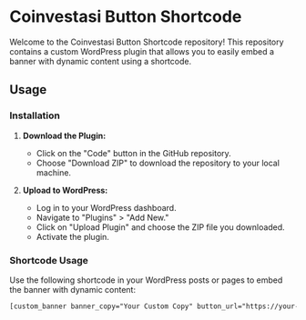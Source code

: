 # Coinvestasi Button Shortcode

Welcome to the Coinvestasi Button Shortcode repository! This repository contains a custom WordPress plugin that allows you to easily embed a banner with dynamic content using a shortcode.

## Usage

### Installation

1. **Download the Plugin:**
   - Click on the "Code" button in the GitHub repository.
   - Choose "Download ZIP" to download the repository to your local machine.

2. **Upload to WordPress:**
   - Log in to your WordPress dashboard.
   - Navigate to "Plugins" > "Add New."
   - Click on "Upload Plugin" and choose the ZIP file you downloaded.
   - Activate the plugin.

### Shortcode Usage

Use the following shortcode in your WordPress posts or pages to embed the banner with dynamic content:

```html
[custom_banner banner_copy="Your Custom Copy" button_url="https://your-custom-url.com" button_label="Click Me"]

